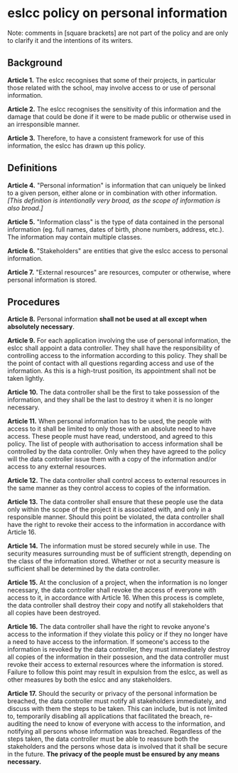 # eslcc policy on personal information

Note: comments in [square brackets] are not part of the policy and are only to clarify it and the intentions of its writers.

## Background

**Article 1.** The eslcc recognises that some of their projects, in particular those related with the school, may involve access to or use of personal information.

**Article 2.** The eslcc recognises the sensitivity of this information and the damage that could be done if it were to be made public or otherwise used in an irresponsible manner.

**Article 3.** Therefore, to have a consistent framework for use of this information, the eslcc has drawn up this policy.

## Definitions

**Article 4.** "Personal information" is information that can uniquely be linked to a given person, either alone or in combination with other information. *[This definition is intentionally very broad, as the scope of information is also broad.]*

**Article 5.** "Information class" is the type of data contained in the personal information (eg. full names, dates of birth, phone numbers, address, etc.). The information may contain multiple classes.

**Article 6.** "Stakeholders" are entities that give the eslcc access to personal information.

**Article 7.** "External resources" are resources, computer or otherwise, where personal information is stored.

## Procedures

**Article 8.** Personal information **shall not be used at all except when absolutely necessary**.

**Article 9.** For each application involving the use of personal information, the eslcc shall appoint a data controller. They shall have the responsibility of controlling access to the information according to this policy. They shall be the point of contact with all questions regarding access and use of the information. As this is a high-trust position, its appointment shall not be taken lightly.

**Article 10.** The data controller shall be the first to take possession of the information, and they shall be the last to destroy it when it is no longer necessary.

**Article 11.** When personal information has to be used, the people with access to it shall be limited to only those with an absolute need to have access. These people must have read, understood, and agreed to this policy. The list of people with authorisation to access information shall be controlled by the data controller. Only when they have agreed to the policy will the data controller issue them with a copy of the information and/or access to any external resources.

**Article 12.** The data controller shall control access to external resources in the same manner as they control access to copies of the information.

**Article 13.** The data controller shall ensure that these people use the data only within the scope of the project it is associated with, and only in a responsible manner. Should this point be violated, the data controller shall have the right to revoke their access to the information in accordance with Article 16.

**Article 14.** The information must be stored securely while in use. The security measures surrounding must be of sufficient strength, depending on the class of the information stored. Whether or not a security measure is sufficient shall be determined by the data controller.

**Article 15.** At the conclusion of a project, when the information is no longer necessary, the data controller shall revoke the access of everyone with access to it, in accordance with Article 16. When this process is complete, the data controller shall destroy their copy and notify all stakeholders that all copies have been destroyed.

**Article 16.** The data controller shall have the right to revoke anyone's access to the information if they violate this policy or if they no longer have a need to have access to the information. If someone's access to the information is revoked by the data controller, they must immediately destroy all copies of the information in their possesion, and the data controller must revoke their access to external resources where the information is stored. Failure to follow this point may result in expulsion from the eslcc, as well as other measures by both the eslcc and any stakeholders.

**Article 17.** Should the security or privacy of the personal information be breached, the data controller must notify all stakeholders immediately, and discuss with them the steps to be taken. This can include, but is not limited to, temporarily disabling all applications that facilitated the breach, re-auditing the need to know of everyone with access to the information, and notifying all persons whose information was breached. Regardless of the steps taken, the data controller must be able to reassure both the stakeholders and the persons whose data is involved that it shall be secure in the future. **The privacy of the people must be ensured by any means necessary.**
